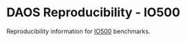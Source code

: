 # DAOS Reproducibility - IO500

Reproducibility information for [IO500](https://io500.org/) benchmarks.
